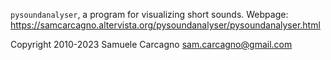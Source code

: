 `pysoundanalyser`, a program for visualizing short sounds.
Webpage: https://samcarcagno.altervista.org/pysoundanalyser/pysoundanalyser.html

Copyright 2010-2023 Samuele Carcagno <sam.carcagno@gmail.com>



